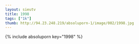```yaml
--- 
layout: sieutv
title: 1998
tags: ["1k"]
thumb: http://94.23.248.219/absoluporn-1/image/002/1998.jpg
---
```

{% include absoluporn key="1998" %} 
